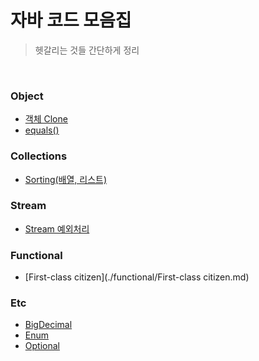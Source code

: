 # 자바 코드 모음집

> 헷갈리는 것들 간단하게 정리

&nbsp;

### Object
- [객체 Clone](./object/객체%20clone.md)
- [equals()](./object/equals().md)

### Collections
- [Sorting(배열, 리스트)](./collections/Sorting(배열,%20리스트).md)

### Stream
- [Stream 예외처리](./stream/Stream%20예외처리.md)

### Functional
- [First-class citizen](./functional/First-class citizen.md)

### Etc
- [BigDecimal](./etc/BigDecimal.md)
- [Enum](./etc/Enum.md)
- [Optional](./etc/Optional.md)